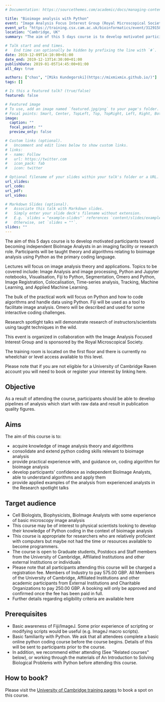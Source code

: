 ```yaml
---
# Documentation: https://sourcethemes.com/academic/docs/managing-content/

title: "Bioimage analysis with Python"
event: "Image Analysis Focus Interest Group (Royal Microscopical Society)"
event_url: "https://training.csx.cam.ac.uk/bioinformatics/event/3129158"
location: "Cambridge, UK"
summary: "The aim of this 5 days course is to develop motivated participants toward becoming independent BioImage Analysts in an imaging facility or research role. Participants will be taught theory and algorithms relating to bioimage analysis using Python as the primary coding language. Lectures will focus on image analysis theory and applications. Topics to be covered include: Image Analysis and image processing, Python and Jupyter notebooks, Visualisation, Fiji to Python, Segmentation, Omero and Python, Image Registration, Colocalisation, Time-series analysis, Tracking, Machine Learning, and Applied Machine Learning. "

# Talk start and end times.
#   End time can optionally be hidden by prefixing the line with `#`.
date: 2019-12-09T14:10:00+01:00
date_end: 2019-12-13T14:30:00+01:00
publishDate: 2019-01-05T14:45:00+01:00
all_day: true

authors: ["chas", "[Miks Kundegorski](https://mixmixmix.github.io/)"]
tags: []

# Is this a featured talk? (true/false)
featured: false

# Featured image
# To use, add an image named `featured.jpg/png` to your page's folder.
# Focal points: Smart, Center, TopLeft, Top, TopRight, Left, Right, BottomLeft, Bottom, BottomRight.
image:
  caption: ""
  focal_point: ""
  preview_only: false

# Custom links (optional).
#   Uncomment and edit lines below to show custom links.
# links:
# - name: Follow
#   url: https://twitter.com
#   icon_pack: fab
#   icon: twitter

# Optional filename of your slides within your talk's folder or a URL.
url_slides:
url_code:
url_pdf:
url_video:

# Markdown Slides (optional).
#   Associate this talk with Markdown slides.
#   Simply enter your slide deck's filename without extension.
#   E.g. `slides = "example-slides"` references `content/slides/example-slides.md`.
#   Otherwise, set `slides = ""`.
slides: ""
---
```


The aim of this 5 days course is to develop motivated participants toward becoming independent BioImage Analysts in an imaging facility or research role. Participants will be taught theory and algorithms relating to bioimage analysis using Python as the primary coding language.

Lectures will focus on image analysis theory and applications. Topics to be covered include: Image Analysis and image processing, Python and Jupyter notebooks, Visualisation, Fiji to Python, Segmentation, Omero and Python, Image Registration, Colocalisation, Time-series analysis, Tracking, Machine Learning, and Applied Machine Learning.

The bulk of the practical work will focus on Python and how to code algorithms and handle data using Python. Fiji will be used as a tool to facilitate image analysis. Omero will be described and used for some interactive coding challenges.

Research spotlight talks will demonstrate research of instructors/scientists using taught techniques in the wild.

This event is organized in collaboration with the Image Analysis Focused Interest Group and is sponsored by the Royal Microscopical Society.

The training room is located on the first floor and there is currently no wheelchair or level access available to this level.

Please note that if you are not eligible for a University of Cambridge Raven account you will need to book or register your interest by linking here.

## Objective

As a result of attending the course, participants should be able to develop pipelines of analysis which start with raw data and result in publication quality figures.

## Aims

The aim of this course is to:

* acquire knowledge of image analysis theory and algorithms
* consolidate and extend python coding skills relevant to bioimage analysis
* provide practical experience with, and guidance on, coding algorithm for bioimage analysis
* develop participants' confidence as independent BioImage Analysts, able to understand algorithms and apply them
* provide applied examples of the analysis from experienced analysts in the Research spotlight talks

## Target audience

* Cell Biologists, Biophysicists, BioImage Analysts with some experience of basic microscopy image analysis
* This course may be of interest to physical scientists looking to develop their knowledge of Python coding in the context of bioimage analysis
* This course is appropriate for researchers who are relatively proficient with computers but maybe not had the time or resources available to become programmers.
* The course is open to Graduate students, Postdocs and Staff members from the University of Cambridge, Affiliated Institutions and other external Institutions or individuals
* Please note that all participants attending this course will be charged a registration fee. Members of Industry to pay 575.00 GBP. All Members of the University of Cambridge, Affiliated Institutions and other academic participants from External Institutions and Charitable Organizations to pay 250.00 GBP. A booking will only be approved and confirmed once the fee has been paid in full.
* Further details regarding eligibility criteria are available here

## Prerequisites

* Basic awareness of Fiji/ImageJ. Some prior experience of scripting or modifying scripts would be useful (e.g. ImageJ macro scripts).
* Basic familiarity with Python. We ask that all attendees complete a basic online python coding course before the course begins. Details of this will be sent to participants prior to the course.
* In addition, we recommend either attending (See "Related courses" below), or working through the materials of An Introduction to Solving Biological Problems with Python before attending this course.

## How to book?

Please visit the [University of Cambridge training pages](https://training.csx.cam.ac.uk/bioinformatics/event/3129158) to book a spot on this course.
